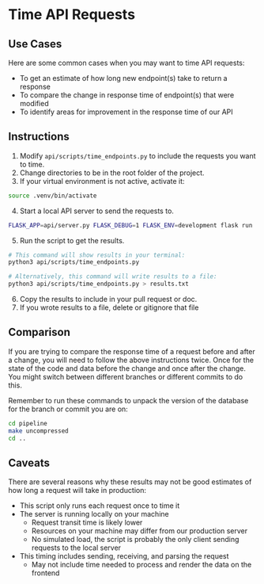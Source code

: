 # Time API Requests

## Use Cases

Here are some common cases when you may want to time API requests:

- To get an estimate of how long new endpoint(s) take to return a response
- To compare the change in response time of endpoint(s) that were modified
- To identify areas for improvement in the response time of our API

## Instructions

1. Modify `api/scripts/time_endpoints.py` to include the requests you want to time.
2. Change directories to be in the root folder of the project.
3. If your virtual environment is not active, activate it:

```bash
source .venv/bin/activate
```

4. Start a local API server to send the requests to.

```bash
FLASK_APP=api/server.py FLASK_DEBUG=1 FLASK_ENV=development flask run
```

5. Run the script to get the results.

```bash
# This command will show results in your terminal:
python3 api/scripts/time_endpoints.py
```

```bash
# Alternatively, this command will write results to a file:
python3 api/scripts/time_endpoints.py > results.txt
```

6. Copy the results to include in your pull request or doc.
7. If you wrote results to a file, delete or gitignore that file

## Comparison

If you are trying to compare the response time of a request before and after a change, you will need to follow the above instructions twice. Once for the state of the code and data before the change and once after the change. You might switch between different branches or different commits to do this.

Remember to run these commands to unpack the version of the database for the branch or commit you are on:

```bash
cd pipeline
make uncompressed
cd ..
```

## Caveats

There are several reasons why these results may not be good estimates of how long a request will take in production:

- This script only runs each request once to time it
- The server is running locally on your machine
    - Request transit time is likely lower
    - Resources on your machine may differ from our production server
    - No simulated load, the script is probably the only client sending requests to the local server
- This timing includes sending, receiving, and parsing the request
    - May not include time needed to process and render the data on the frontend
